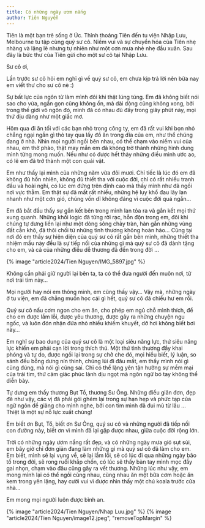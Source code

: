 ```yaml
---
title: Có những ngày ươm nắng
author: Tiên Nguyễn
---
```


<div class="editors-preface"><p>Tiên là một bạn trẻ sống ở Úc. Thỉnh thoảng Tiên đến tu viện Nhập Lưu, Melbourne tu tập cùng quý sư cô. Niềm vui và sự chuyển hóa của Tiên nhẹ nhàng và lặng lẽ nhưng tự nhiên như một cơn mưa nhè nhẹ đầu xuân. Sau đây là bức thư của Tiên gửi cho một sư cô tại Nhập Lưu.</p></div>

Sư cô ơi,

Lần trước sư cô hỏi em nghĩ gì về quý sư cô, em chưa kịp trả lời nên bữa nay em viết thư cho sư cô nè :)

Sự bất lực của ngôn từ làm mình đôi khi thật lúng túng. Em đã không biết nói sao cho vừa, ngắn gọn cũng không ổn, mà dài dòng cũng không xong, bởi trong thế giới vô ngôn đó, mình đã có nhau đủ đầy trong giây phút này, mọi thứ dịu dàng như một giấc mơ.

Hôm qua đi ăn tối với các bạn nhỏ trong công ty, em đã rất vui khi bọn nhỏ chẳng ngại ngần gì thò tay qua lấy đồ ăn trong dĩa của em, như thể chúng đang ở nhà. Nhìn mọi người ngồi bên nhau, có thể chạm vào niềm vui của nhau, em thở phào, thật may mắn em đã không trở thành những hình dung mình từng mong muốn. Nếu như có được hết thảy những điều mình ước ao, có lẽ em đã trở thành một con quái vật. 

Em như thấy lại mình của những năm vừa đôi mươi. Chỉ tiếc là lúc đó em đã không đủ hồn nhiên, không đủ thiết tha với cuộc đời, chỉ có rất nhiều tranh đấu và hoài nghi, có lúc em đứng trên đỉnh cao mà thấy mình như đã ngồi nơi vực thẳm. Em thật sự đã mất rất nhiều, những hệ lụy khổ đau lây lan nhanh như một cơn gió, chúng vốn dĩ không đáng vì cuộc đời quá ngắn…

Em đã bắt đầu thấy sự gắn kết bên trong mình lan tỏa ra và gắn kết mọi thứ xung quanh. Những khối logic đã từng rời rạc, hỗn độn trong em, đôi khi chúng tự dưng liền lại như một dòng sông chảy tràn, hàn gắn những vùng đất cằn khô, đã thôi chối từ những tình thương không hoàn hảo… Cũng tại nơi đó em thấy sự hiện diện của quý sư cô rất gần bên mình, những thiết tha nhiệm mầu này đều là sự tiếp nối của những gì mà quý sư cô đã dành tặng cho em, và cả của những điều dễ thương đã đến trong đời …

{% image "article2024/Tien Nguyen/IMG_5897.jpg" %}

Không cần phải giữ người lại bên ta, ta có thể đưa người đến muôn nơi, từ nơi trái tim này…

Mọi người hay nói em thông minh, em cũng thấy vậy… Vậy mà, những ngày ở tu viện, em đã chẳng muốn học cái gì hết, quý sư cô đã chiều hư em rồi.

Quý sư cô nấu cơm ngon cho em ăn, cho phép em ngủ chỗ mình thích, để cho em được lầm lỗi, được yêu thương, được gây ra những chuyện ngu ngốc, và luôn đón nhận đứa nhỏ nhiều khiếm khuyết, dở hơi không biết bơi này… 

Em nghĩ sự bao dung của quý sư cô là một loại siêu năng lực, thứ siêu năng lực khiến em phải cạn lời trong thích thú. Một thứ tình thương đầy khai phóng và tự do, được ngồi lại trong sự chở che đó, mọi hiểu biết, lý luận, so sánh đều bỗng dưng nín thinh, chúng lủi đi đâu mất, em thấy mình nói gì cũng đúng, mà nói gì cũng sai. Chỉ có thể lặng yên tận hưởng sự mềm mại của trái tim, thứ cảm giác phúc lành dịu ngọt mà ngôn ngữ bó tay không thể diễn bày. 

Tự dưng em thấy thương Bụt Tổ, thương Sư Ông. Những điều giản đơn, đẹp đẽ như vậy, các vị đã phải gói ghém lại trong sự hạn hẹp và phức tạp của ngữ ngôn để giảng cho mình nghe, bởi con tim mình đã đui mù từ lâu … Thiệt là một sự nỗ lực xuất chúng!

Em biết ơn Bụt, Tổ, biết ơn Sư Ông, quý sư cô và những người đã tiếp nối con đường này, biết ơn vì mình đã lại gặp được nhau, giữa cuộc đời rộng lớn.

Trời có những ngày ươm nắng rất đẹp, và có những ngày mưa gió sụt sùi, em bây giờ chỉ đơn giản đang làm những gì mà quý sư cô đã làm cho em. Em biết, mình sẽ lại vụng về, sẽ lại lầm lỗi, sẽ có lúc đi qua những ngày bão tố trong đời, sẽ rong ruổi khắp chốn, có lúc sẽ thấy bàn tay mình mọc đầy gai nhọn, chạm vào đâu cũng gây ra vết thương. Những lúc như vậy, em mong mình lại có thể ngồi cùng nhau, cùng nhau ăn một bữa cơm hoặc ăn kem trong yên lặng, hay cười vui vì được nhìn thấy một chú koala trước cửa nhà…

Em mong mọi người luôn được bình an.

<div class="article-end"></div>

{% image "article2024/Tien Nguyen/Nhap Luu.jpg" %}
{% image "article2024/Tien Nguyen/image12.jpeg", "removeTopMargin" %}
